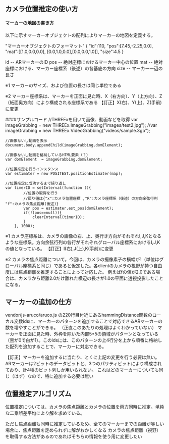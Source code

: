 ## カメラ位置推定の使い方
#### マーカーの地図の書き方
以下に示すマーカーオブジェクトの配列によりマーカーの地図を定義する。

"マーカーオブジェクトのフォーマット"
{
	"id":110,
	"pos":[7.45,-2.25,0.0],
	"mat":[[1.0,0.0,0.0], [0.0,1.0,0.0],[0.0,0.0,1.0]],
	"size":4.5
}

id -- ARマーカーのID
pos -- 絶対座標におけるマーカー中心の位置
mat -- 絶対座標における、マーカー座標系（後述）の各基底の方向
size -- マーカー一辺の長さ

※1 マーカーのサイズ、および位置の長さは同じ単位である

※2 マーカー座標系は、マーカーを正面に見た時、X（右方向）、Y（上方向）、Z（紙面奥方向）により構成される座標系である
【訂正】X(右)、Y(上)、Z(手前)に変更

####サンプルコード
	//THREExを用いて画像、動画などを取得
	var imageGrabbing = new THREEx.ImageGrabbing("images/test2.jpg");
	//var imageGrabbing = new THREEx.VideoGrabbing("videos/sample.3gp");
	
	//画像ないし動画を表示
	document.body.appendChild(imageGrabbing.domElement);
	
	//画像ないし動画を格納しているHTML要素（？）
	var domElement	= imageGrabbing.domElement;
	
	//位置推定を行うインスタンス
	var estimater = new POSITEST.positionEstimater(map);
	
	//位置推定に成功するまで繰り返し
	var timerID = setInterval(function (){
			//位置の取得を行う
			//戻り値は{"x":カメラ位置座標 ,"R":カメラ座標系（後述）の方向余弦行列 "f":カメラの焦点距離(後述)}
			var pos = estimater.est_pos(domElement);
			if(!(pos==null)){
				clearInterval(timerID);
			}
		}, 1000);

※1 カメラ座標系は、カメラの画像の右、上、奥行き方向がそれぞれI,J,Kとなるような座標系。方向余弦行列の各行がそれぞれグローバル座標系におけるI,J,Kの値となっている。
【訂正】I(右),J(上),K(手前)に変更

※2 カメラの焦点距離について。今回は、カメラの撮像素子の横幅が1（単位はグローバル座標系と同じ）であると仮定した。各clientのカメラの視野が持つ自由度には焦点距離を推定することによって対応した。
    例えばfの値が2.0である場合は、カメラから距離2.0だけ離れた横辺の長さが1.0の平面に透視投影したことになる。
   
## マーカーの追加の仕方
vendor/js-aruco/aruco.js の220行目付近にあるhammingDistance関数のローカル変数idsに、マーカーのパターンを追加することで対応できるARマーカーの数を増やすことができる。
（正直このあたりの処理はよくわかっていない）
マーカーを正面に見た時、外枠を除いた内部5*5の領域がパターンとなっている（黒が0で白が1）。このidsには、このパターンの上4行分を上から順番に格納した配列を追加することで、マーカーに対応できる。

【訂正】マーカーを追加するに当たり、とくに上記の変更を行う必要は無い。ARマーカーは2ビットのデータビットと、3つのパリティビットにより構成されており、計4種のビット列しか用いられない。
これはどのマーカーについても同じ（はず）なので、特に追加する必要は無い

## 位置推定アルゴリズム
位置推定については、カメラの焦点距離とカメラの位置を両方同時に推定。単純な二乗誤差平均により解を求めている。

ただし焦点距離も同時に推定しているため、全てのマーカーまでの距離が等しい場合に、焦点距離を定められずに解がおかしくなる
カメラの焦点距離（視野）を取得する方法があるのであればそちらの情報を使う用に変更したい
